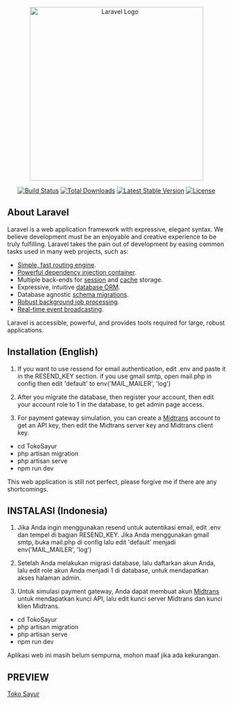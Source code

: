 <p align="center"><a href="https://laravel.com" target="_blank"><img src="https://raw.githubusercontent.com/laravel/art/master/logo-lockup/5%20SVG/2%20CMYK/1%20Full%20Color/laravel-logolockup-cmyk-red.svg" width="400" alt="Laravel Logo"></a></p>

<p align="center">
<a href="https://github.com/laravel/framework/actions"><img src="https://github.com/laravel/framework/workflows/tests/badge.svg" alt="Build Status"></a>
<a href="https://packagist.org/packages/laravel/framework"><img src="https://img.shields.io/packagist/dt/laravel/framework" alt="Total Downloads"></a>
<a href="https://packagist.org/packages/laravel/framework"><img src="https://img.shields.io/packagist/v/laravel/framework" alt="Latest Stable Version"></a>
<a href="https://packagist.org/packages/laravel/framework"><img src="https://img.shields.io/packagist/l/laravel/framework" alt="License"></a>
</p>

## About Laravel

Laravel is a web application framework with expressive, elegant syntax. We believe development must be an enjoyable and creative experience to be truly fulfilling. Laravel takes the pain out of development by easing common tasks used in many web projects, such as:

- [Simple, fast routing engine](https://laravel.com/docs/routing).
- [Powerful dependency injection container](https://laravel.com/docs/container).
- Multiple back-ends for [session](https://laravel.com/docs/session) and [cache](https://laravel.com/docs/cache) storage.
- Expressive, intuitive [database ORM](https://laravel.com/docs/eloquent).
- Database agnostic [schema migrations](https://laravel.com/docs/migrations).
- [Robust background job processing](https://laravel.com/docs/queues).
- [Real-time event broadcasting](https://laravel.com/docs/broadcasting).

Laravel is accessible, powerful, and provides tools required for large, robust applications.

## Installation (English)
1. If you want to use ressend for email authentication, edit .env and paste it in the RESEND_KEY section. if you use gmail smtp, open mail.php in config then edit 'default' to env('MAIL_MAILER', 'log')

2. After you migrate the database, then register your account, then edit your account role to 1 in the database, to get admin page access.

3. For payment gateway simulation, you can create a <a href="https://midtrans.com" title="text">Midtrans</a> account to get an API key, then edit the Midtrans server key and Midtrans client key.

- cd TokoSayur
- php artisan migration
- php artisan serve
- npm run dev

This web application is still not perfect, please forgive me if there are any shortcomings.

## INSTALASI (Indonesia)

1. Jika Anda ingin menggunakan resend untuk autentikasi email, edit .env dan tempel di bagian RESEND_KEY. Jika Anda menggunakan gmail smtp, buka mail.php di config lalu edit 'default' menjadi env('MAIL_MAILER', 'log') 

2. Setelah Anda melakukan migrasi database, lalu daftarkan akun Anda, lalu edit role akun Anda menjadi 1 di database, untuk mendapatkan akses halaman admin.

3. Untuk simulasi payment gateway, Anda dapat membuat akun <a href="https://midtrans.com" title="text">Midtrans</a> untuk mendapatkan kunci API, lalu edit kunci server Midtrans dan kunci klien Midtrans.

- cd TokoSayur
- php artisan migration
- php artisan serve
- npm run dev

Aplikasi web ini masih belum sempurna, mohon maaf jika ada kekurangan.

## PREVIEW 
<a href="https://tokosayur.69dev.id">Toko Sayur</a>
